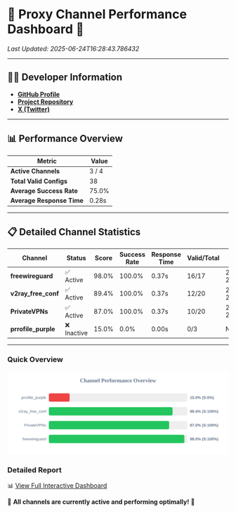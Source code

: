 # 🌟 Proxy Channel Performance Dashboard 🌟

_Last Updated: 2025-06-24T16:28:43.786432_

---

## 👩‍💻 Developer Information

- **[GitHub Profile](https://github.com/4n0nymou3)**  
- **[Project Repository](https://github.com/4n0nymou3/multi-proxy-config-fetcher)**  
- **[X (Twitter)](https://x.com/4n0nymou3)**  

---

## 📊 Performance Overview

| Metric                | Value       |
|-----------------------|-------------|
| **Active Channels**   | 3 / 4       |
| **Total Valid Configs** | 38          |
| **Average Success Rate** | 75.0%      |
| **Average Response Time** | 0.28s       |

---

## 📋 Detailed Channel Statistics

| Channel          | Status     | Score  | Success Rate | Response Time | Valid/Total | Last Success               |
|------------------|------------|--------|--------------|---------------|-------------|----------------------------|
| **freewireguard**  | ✅ Active  | 98.0%  | 100.0% | 0.37s         | 16/17       | 2025-06-24T16:28:43.784699 |
| **v2ray_free_conf**  | ✅ Active  | 89.4%  | 100.0% | 0.37s         | 12/20       | 2025-06-24T16:28:42.985359 |
| **PrivateVPNs**  | ✅ Active  | 87.0%  | 100.0% | 0.37s         | 10/20       | 2025-06-24T16:28:43.387813 |
| **prrofile_purple**  | ❌ Inactive  | 15.0%  | 0.0% | 0.00s         | 0/3       | None |

---

### Quick Overview
<div align="center">
  <a href="https://raw.githubusercontent.com/nullluser/NullRepo/refs/heads/main/assets/channel_stats_chart.svg">
    <img src="https://raw.githubusercontent.com/nullluser/NullRepo/refs/heads/main/assets/channel_stats_chart.svg" alt="Source Performance Statistics" width="800">
  </a>
</div>

### Detailed Report
📊 [View Full Interactive Dashboard](https://htmlpreview.github.io/?https://github.com/nullluser/NullRepo/blob/main/assets/performance_report.html)

🎉 **All channels are currently active and performing optimally!** 🎉
